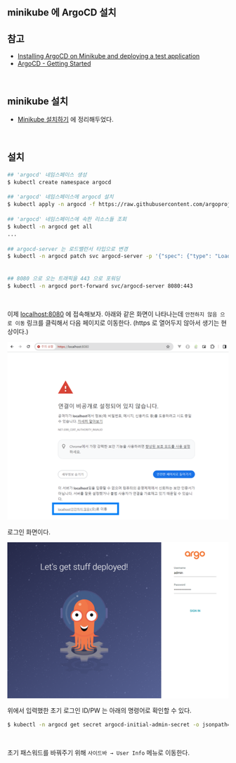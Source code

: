 ## minikube 에 ArgoCD 설치

## 참고

- [Installing ArgoCD on Minikube and deploying a test application](https://medium.com/@mehmetodabashi/installing-argocd-on-minikube-and-deploying-a-test-application-caa68ec55fbf)
- [ArgoCD - Getting Started](https://argo-cd.readthedocs.io/en/stable/getting_started/)

<br>



## minikube 설치

- [Minikube 설치하기](https://github.com/chagchagchag/eks-k8s-docker-study-archive/blob/main/minikube/Minikube%20%EC%84%A4%EC%B9%98%ED%95%98%EA%B8%B0.md) 에 정리해두었다.

<br>



## 설치

```bash
## 'argocd' 네임스페이스 생성
$ kubectl create namespace argocd

## 'argocd' 네임스페이스에 argocd 설치
$ kubectl apply -n argocd -f https://raw.githubusercontent.com/argoproj/argo-cd/stable/manifests/install.yaml

## 'argocd' 네임스페이스에 속한 리소스들 조회
$ kubectl -n argocd get all
...

## argocd-server 는 로드밸런서 타입으로 변경
$ kubectl -n argocd patch svc argocd-server -p '{"spec": {"type": "LoadBalancer"}}'


## 8080 으로 오는 트래픽을 443 으로 포워딩
$ kubectl -n argocd port-forward svc/argocd-server 8080:443

```

<br>



이제 [localhost:8080](http://localhost:8080) 에 접속해보자. 아래와 같은 화면이 나타나는데 `안전하지 않음 으로 이동` 링크를 클릭해서 다음 페이지로 이동한다. (https 로 열어두지 않아서 생기는 현상이다.)

<img src="./img/ARGOCD-INSTALL-IN-MINIKUBE/1.png"/>



<br>

로그인 화면이다.

<img src="./img/ARGOCD-INSTALL-IN-MINIKUBE/2.png"/>

<br>



위에서 입력했한 초기 로그인 ID/PW 는 아래의 명령어로 확인할 수 있다.

```BASH
$ kubectl -n argocd get secret argocd-initial-admin-secret -o jsonpath="{.data.password}" | base64 -d; echo
```

<br>



초기 패스워드를 바꿔주기 위해 `사이드바 → User Info` 메뉴로 이동한다.

<br>





